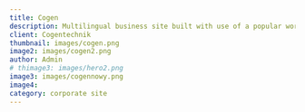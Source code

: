 ```yaml
---
title: Cogen
description: Multilingual business site built with use of a popular wordpress cms.
client: Cogentechnik
thumbnail: images/cogen.png
image2: images/cogen2.png
author: Admin
# thimage3: images/hero2.png
image3: images/cogennowy.png
image4: 
category: corporate site
---
```

